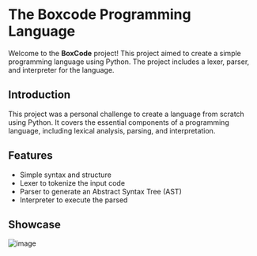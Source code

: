 # The Boxcode Programming Language

Welcome to the **BoxCode** project! This project aimed to create a simple programming language using Python. The project includes a lexer, parser, and interpreter for the language.

## Introduction
This project was a personal challenge to create a language from scratch using Python. It covers the essential components of a programming language, including lexical analysis, parsing, and interpretation.

## Features
- Simple syntax and structure
- Lexer to tokenize the input code
- Parser to generate an Abstract Syntax Tree (AST)
- Interpreter to execute the parsed

## Showcase
![image](https://github.com/user-attachments/assets/44c4edf9-8429-430e-af40-13e47e60031d)

